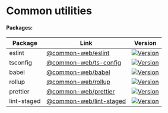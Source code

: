 # Common utilities

#### Packages:

| Package  |  Link  |  Version |  
|---       |---     |---       |
| eslint   |  [@common-web/eslint](https://github.com/Jareechang/common-web/tree/master/packages/common-eslint) | [![Version](https://img.shields.io/npm/v/@common-web/eslint.svg)](https://www.npmjs.com/package/@common-web/eslint)  |
|  tsconfig |  [@common-web/ts-config](https://github.com/Jareechang/common-web/tree/master/packages/ts-config) | [![Version](https://img.shields.io/npm/v/@common-web/ts-config.svg)](https://www.npmjs.com/package/@common-web/ts-config)  |
|  babel |  [@common-web/babel](https://github.com/Jareechang/common-web/tree/master/packages/babel) | [![Version](https://img.shields.io/npm/v/@common-web/babel.svg)](https://www.npmjs.com/package/@common-web/babel)  |
|  rollup |  [@common-web/rollup](https://github.com/Jareechang/common-web/tree/master/packages/rollup) | [![Version](https://img.shields.io/npm/v/@common-web/rollup.svg)](https://www.npmjs.com/package/@common-web/rollup)  |
|  prettier |  [@common-web/prettier](https://github.com/Jareechang/common-web/tree/master/packages/prettier) | [![Version](https://img.shields.io/npm/v/@common-web/prettier.svg)](https://www.npmjs.com/package/@common-web/prettier)  |
|  lint-staged |  [@common-web/lint-staged](https://github.com/Jareechang/common-web/tree/master/packages/lint-staged) | [![Version](https://img.shields.io/npm/v/@common-web/prettier.svg)](https://www.npmjs.com/package/@common-web/lint-staged)  |
